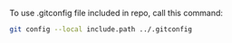 To use .gitconfig file included in repo, call this command:

```sh
git config --local include.path ../.gitconfig
```